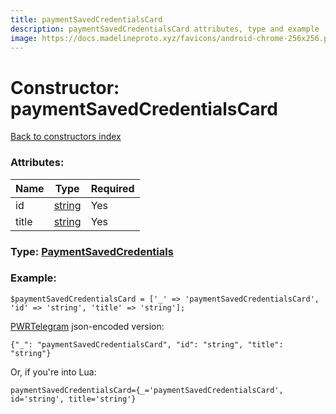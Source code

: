 ```yaml
---
title: paymentSavedCredentialsCard
description: paymentSavedCredentialsCard attributes, type and example
image: https://docs.madelineproto.xyz/favicons/android-chrome-256x256.png
---
```

# Constructor: paymentSavedCredentialsCard  
[Back to constructors index](index.md)



### Attributes:

| Name     |    Type       | Required |
|----------|---------------|----------|
|id|[string](../types/string.md) | Yes|
|title|[string](../types/string.md) | Yes|



### Type: [PaymentSavedCredentials](../types/PaymentSavedCredentials.md)


### Example:

```
$paymentSavedCredentialsCard = ['_' => 'paymentSavedCredentialsCard', 'id' => 'string', 'title' => 'string'];
```  

[PWRTelegram](https://pwrtelegram.xyz) json-encoded version:

```
{"_": "paymentSavedCredentialsCard", "id": "string", "title": "string"}
```


Or, if you're into Lua:  


```
paymentSavedCredentialsCard={_='paymentSavedCredentialsCard', id='string', title='string'}

```


